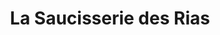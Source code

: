 ---
title: "La Saucisserie des Rias"
url: /riec-sur-belon/la-saucisserie-des-rias/
shop: boucherie
---